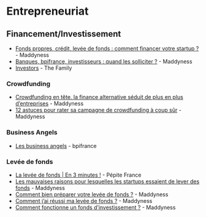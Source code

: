 # Entrepreneuriat

## Financement/Investissement

* [Fonds propres, crédit, levée de fonds : comment financer votre startup ?](https://www.maddyness.com/2019/03/06/maddybasics-financer-votre-startup/) - Maddyness
* [Banques, bpifrance, investisseurs : quand les solliciter ?](https://www.maddyness.com/2019/05/22/banques-bpifrance-investisseurs-quand-les-solliciter/) - Maddyness
* [Investors](https://www.thefamily.co/investors) - The Family

### Crowdfunding

* [Crowdfunding en tête, la finance alternative séduit de plus en plus d’entreprises](https://www.maddyness.com/2019/01/24/finance-alternative-progresse-dope-par-crowdfunding/) - Maddyness
* [12 astuces pour rater sa campagne de crowdfunding à coup sûr](https://www.maddyness.com/2018/08/07/tribune-12-astuces-rater-crowdfunding/) - Maddyness

### Business Angels

* [Les business angels](https://bpifrance-creation.fr/encyclopedie/financements/recours-a-investisseurs/business-angels) - bpifrance

### Levée de fonds

* [La levée de fonds | En 3 minutes !](https://www.youtube.com/watch?v=j_GXKiBhEGU) - Pépite France
* [Les mauvaises raisons pour lesquelles les startups essaient de lever des fonds](https://www.maddyness.com/2019/02/14/tribune-mauvaises-raisons-lever-fonds/) - Maddyness
* [Comment bien préparer votre levée de fonds ?](https://www.maddyness.com/2018/12/19/comment-bien-preparer-votre-levee-de-fonds/) - Maddyness
* [Comment j’ai réussi ma levée de fonds ?](https://www.maddyness.com/2019/04/23/maddyrex-comment-reussi-levee-de-fonds/) - Maddyness
* [Comment fonctionne un fonds d’investissement ?](https://www.maddyness.com/2019/07/18/maddytips-comment-fonctionne-fonds-investissement/) - Maddyness
